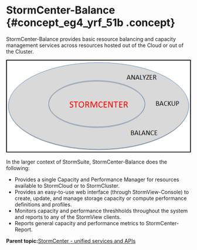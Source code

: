 # StormCenter-Balance {#concept_eg4_yrf_51b .concept}

StormCenter-Balance provides basic resource balancing and capacity management services across resources hosted out of the Cloud or out of the Cluster.

![](graphics/storm-center_balance.png)

In the larger context of StormSuite, StormCenter-Balance does the following:

-   Provides a single Capacity and Performance Manager for resources available to StormCloud or to StormCluster.
-   Provides an easy-to-use web interface \(through StormView-Console\) to create, update, and manage storage capacity or compute performance definitions and profiles.
-   Monitors capacity and performance threshholds throughout the system and reports to any of the StormView clients.
-   Reports general capacity and performance metrics to StormCenter-Report.

**Parent topic:**[StormCenter - unified services and APIs](../overview/overview_stormcenter.html)

